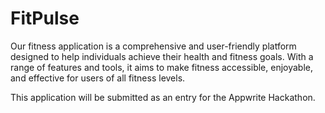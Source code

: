 # FitPulse
Our fitness application is a comprehensive and user-friendly platform designed to help individuals achieve their health and fitness goals. With a range of features and tools, it aims to make fitness accessible, enjoyable, and effective for users of all fitness levels.

This application will be submitted as an entry for the Appwrite Hackathon.
